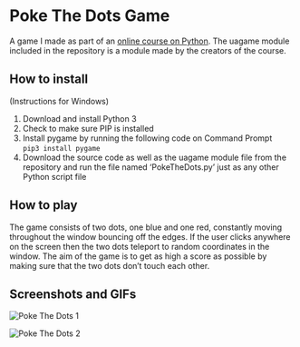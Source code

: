 # Poke The Dots Game
A game I made as part of an [online course on Python](https://www.coursera.org/learn/problem-solving-programming-video-games). The uagame module included in the repository is a module made by the creators of the course.

## How to install
(Instructions for Windows)
1.	Download and install Python 3
2.	Check to make sure PIP is installed
3.	Install pygame by running the following code on Command Prompt  
  `pip3 install pygame`
4.	Download the source code as well as the uagame module file from the repository and run the file named ‘PokeTheDots.py’ just as any other Python script  file

## How to play
The game consists of two dots, one blue and one red, constantly moving throughout the window bouncing off the edges. If the user clicks anywhere on the screen then the two dots teleport to random coordinates in the window. The aim of the game is to get as high a score as possible by making sure that the two dots don’t touch each other.

## Screenshots and GIFs
![Poke The Dots 1](https://user-images.githubusercontent.com/59618797/127869150-fa110090-8afd-4b25-810f-5109ec7812ef.gif)

![Poke The Dots 2](https://user-images.githubusercontent.com/59618797/127869163-5f63cf22-fbbd-436a-a7da-95eaf4760f8b.png)
